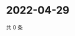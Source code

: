 # 2022-04-29

共 0 条

<!-- BEGIN WEIBO -->
<!-- 最后更新时间 Fri Apr 29 2022 01:18:03 GMT+0800 (China Standard Time) -->

<!-- END WEIBO -->
